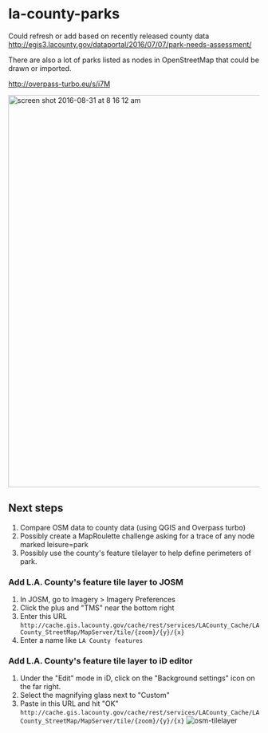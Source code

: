 # la-county-parks
Could refresh or add based on recently released county data http://egis3.lacounty.gov/dataportal/2016/07/07/park-needs-assessment/

There are also a lot of parks listed as nodes in OpenStreetMap that could be drawn or imported.

http://overpass-turbo.eu/s/i7M

<img width="787" alt="screen shot 2016-08-31 at 8 16 12 am" src="https://cloud.githubusercontent.com/assets/695934/18134445/45c29184-6f53-11e6-89db-372e0fec3cb0.png">

## Next steps
1. Compare OSM data to county data (using QGIS and Overpass turbo)
2. Possibly create a MapRoulette challenge asking for a trace of any node marked leisure=park
3. Possibly use the county's feature tilelayer to help define perimeters of park.

### Add L.A. County's feature tile layer to JOSM
1. In JOSM, go to Imagery > Imagery Preferences
2. Click the plus and "TMS" near the bottom right
3. Enter this URL `http://cache.gis.lacounty.gov/cache/rest/services/LACounty_Cache/LACounty_StreetMap/MapServer/tile/{zoom}/{y}/{x}`
4. Enter a name like `LA County features`

### Add L.A. County's feature tile layer to iD editor
1. Under the "Edit" mode in iD, click on the "Background settings" icon on the far right.
2. Select the magnifying glass next to "Custom"
3. Paste in this URL and hit "OK" `http://cache.gis.lacounty.gov/cache/rest/services/LACounty_Cache/LACounty_StreetMap/MapServer/tile/{zoom}/{y}/{x}`
![osm-tilelayer](https://cloud.githubusercontent.com/assets/695934/18134836/a71b9448-6f54-11e6-9e96-fae3df0e249c.gif)
